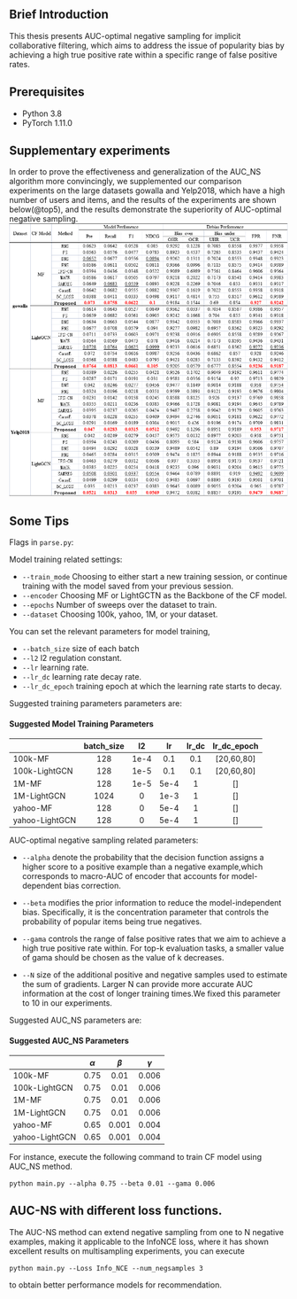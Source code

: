 ## Brief Introduction
This thesis presents AUC-optimal negative sampling for implicit collaborative filtering, which aims to address the issue of popularity bias by achieving a high true positive rate within a specific range of false positive rates.
## Prerequisites
- Python 3.8 
- PyTorch 1.11.0

## Supplementary experiments
In order to prove the effectiveness and generalization of the AUC_NS algorithm more convincingly, we supplemented our comparison experiments on the large datasets gowalla and Yelp2018, which have a high number of users and items, and the results of the experiments are shown below(@top5), and the results demonstrate the superiority of AUC-optimal negative sampling.
![Supplementary_experiments.png](Supplementary_experiments.png)
## Some Tips
Flags in `parse.py`:

Model training related settings:

- `--train_mode` Choosing to either start a new training session, or continue training with the model saved from your previous session.
- `--encoder` Choosing MF or LightGCTN as the Backbone of the CF model.
- `--epochs` Number of sweeps over the dataset to train.
- `--dataset` Choosing 100k, yahoo, 1M, or your dataset.

You can set the relevant parameters for model training,

- `--batch_size` size of each batch
- `--l2` l2 regulation constant.
- `--lr` learning rate.
- `--lr_dc` learning rate decay rate.
- `--lr_dc_epoch` training epoch at which the learning rate starts to decay.

Suggested training parameters parameters are:
#### Suggested Model Training Parameters
|                | batch_size |  l2   |  lr  | lr_dc | lr_dc_epoch  | 
|----------------|:----------:|:-----:|:----:|:-----:|:------------:|
| 100k-MF        |    128     | 1e-4  | 0.1  |  0.1  |  [20,60,80]  |
| 100k-LightGCN  |    128     | 1e-5  | 0.1  |  0.1  |  [20,60,80]  |
| 1M-MF          |    128     | 1e-5  | 5e-4 |   1   |      []      |
| 1M-LightGCN    |    1024    |   0   | 1e-3 |   1   |      []      |
| yahoo-MF       |    128     |   0   | 5e-4 |   1   |      []      |
| yahoo-LightGCN |    128     |   0   | 5e-4 |   1   |      []      |

AUC-optimal negative sampling related parameters:

- `--alpha` denote the probability that the decision function assigns a higher score to a positive example than a negative example,which corresponds to macro-AUC of encoder that accounts for model-dependent bias correction.


- `--beta` modifies the prior information to reduce the model-independent bias. Specifically, it is the concentration parameter that controls the probability of popular items being true negatives.

- `--gama` controls the range of false positive rates that we aim to achieve a high true positive rate within. For top-k evaluation tasks, a smaller value of gama should be chosen as the value of k decreases.

- `--N` size of the additional positive and negative samples used to estimate the sum of gradients. Larger N can provide more  accurate AUC information at the cost of longer training times.We fixed this parameter to 10 in our experiments.

Suggested AUC_NS parameters are:
#### Suggested AUC_NS Parameters
|                | $\alpha$ | $\beta$  | $\gamma$ |
|----------------|:--------:|:--------:|:--------:|
| 100k-MF        |   0.75   |   0.01   |  0.006   | 
| 100k-LightGCN  |   0.75   |   0.01   |  0.006   |
| 1M-MF          |   0.75   |   0.01   |  0.006   |
| 1M-LightGCN    |   0.75   |   0.01   |  0.006   |
| yahoo-MF       |   0.65   |  0.001   |  0.004   |
| yahoo-LightGCN |   0.65   |  0.001   |  0.004   |

For instance, execute the following command to train CF model using AUC_NS method.
```
python main.py --alpha 0.75 --beta 0.01 --gama 0.006
```
## AUC-NS with different loss functions.
The AUC-NS method can extend negative sampling from one to N negative examples, making it applicable to the InfoNCE loss, where it has shown excellent results on multisampling experiments, you can execute
```
python main.py --Loss Info_NCE --num_negsamples 3
```
to obtain better performance models for recommendation.
